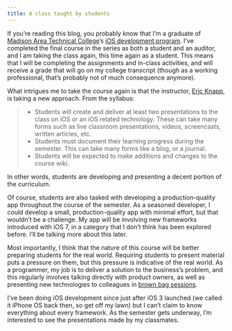 ```yaml
---
title: A class taught by students
---
```


If you’re reading this blog, you probably know that I’m a graduate of [Madison Area Technical College](http://madisoncollege.edu)’s [iOS development program](http://madisoncollege.edu/files/program-sheets/it-iphone-applications-development-certificate.pdf). I’ve completed the final course in the series as both a student and an auditor, and I am taking the class again, this time again as a student. This means that I will be completing the assignments and in-class activities, and will receive a grade that will go on my college transcript (though as a working professional, that’s probably not of much consequence anymore).

What intrigues me to take the course again is that the instructor, [Eric Knapp](https://alpha.app.net/ejknapp), is taking a new approach. From the syllabus:

> - Students will create and deliver at least two presentations to the class on iOS or an iOS related technology. These can take many forms such as live classroom presentations, videos, screencasts, written articles, etc.
> - Students must document their learning progress during the semester. This can take many forms like a blog, or a journal.
> - Students will be expected to make additions and changes to the course wiki.

In other words, students are developing and presenting a decent portion of the curriculum.

Of course, students are also tasked with developing a production-quality app throughout the course of the semester. As a seasoned developer, I could develop a small, production-quality app with minimal effort, but that wouldn’t be a challenge. My app will be involving new frameworks introduced with iOS 7, in a category that I don’t think has been explored before. I’ll be talking more about this later.

Most importantly, I think that the nature of this course will be better preparing students for the real world. Requiring students to present material puts a pressure on them, but this pressure is indicative of the real world. As a programmer, my job is to deliver a solution to the business’s problem, and this regularly involves talking directly with product owners, as well as presenting new technologies to colleagues in [brown bag sessions](http://en.wikipedia.org/wiki/Brown_bag_seminar).

I’ve been doing iOS development since just after iOS 3 launched (we called it iPhone OS back then, so get off my lawn) but I can’t claim to know everything about every framework. As the semester gets underway, I’m interested to see the presentations made by my classmates.
